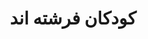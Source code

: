 ---
title: کودکان فرشته اند
content:
    items: 
        '@taxonomy.category': [koodakancharity]
body_classes: 'title-center title-h1h2'
twig_first: true
process:
    twig: true
---